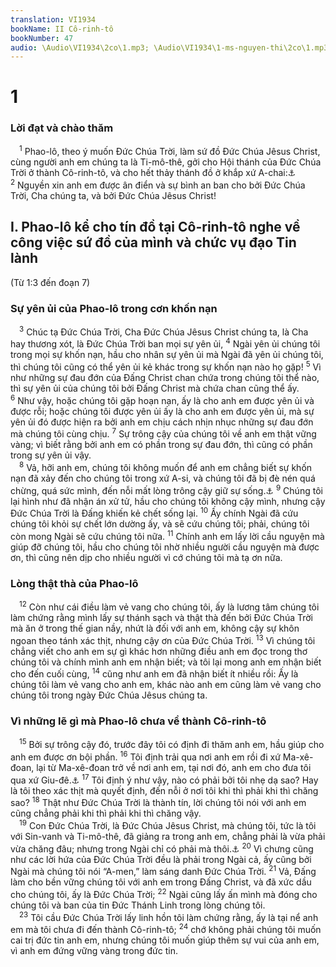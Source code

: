 ```yaml
---
translation: VI1934
bookName: II Cô-rinh-tô 
bookNumber: 47
audio: \Audio\VI1934\2co\1.mp3; \Audio\VI1934\1-ms-nguyen-thi\2co\1.mp3; \Audio\VI1934\2-ms-david-dong\2co\1.mp3
---
```


<div class="title"><h1>1</h1><h3>Lời đạt và chào thăm</h3></div>
<span class="verse 2co_1_1"> <sup>1</sup> Phao-lô, theo ý muốn Đức Chúa Trời, làm sứ đồ Đức Chúa Jêsus Christ, cùng người anh em chúng ta là Ti-mô-thê, gởi cho Hội thánh của Đức Chúa Trời ở thành Cô-rinh-tô, và cho hết thảy thánh đồ ở khắp xứ A-chai:<a data-toggle="tooltip" data-placement="bottom" title="Cong 18:1">⚓</a></span>
<span class="verse 2co_1_2"><sup>2</sup> Nguyền xin anh em được ân điển và sự bình an ban cho bởi Đức Chúa Trời, Cha chúng ta, và bởi Đức Chúa Jêsus Christ! <br/></span>
<div class="title"><h2>I. Phao-lô kể cho tín đồ tại Cô-rinh-tô nghe về công việc sứ đồ của mình và chức vụ đạo Tin lành</h2><p>(Từ 1:3 đến đoạn 7)</p><h3>Sự yên ủi của Phao-lô trong cơn khốn nạn</h3></div>
<span class="verse 2co_1_3"> <sup>3</sup> Chúc tạ Đức Chúa Trời, Cha Đức Chúa Jêsus Christ chúng ta, là Cha hay thương xót, là Đức Chúa Trời ban mọi sự yên ủi, </span>
<span class="verse 2co_1_4"><sup>4</sup> Ngài yên ủi chúng tôi trong mọi sự khốn nạn, hầu cho nhân sự yên ủi mà Ngài đã yên ủi chúng tôi, thì chúng tôi cũng có thể yên ủi kẻ khác trong sự khốn nạn nào họ gặp! </span>
<span class="verse 2co_1_5"><sup>5</sup> Vì như những sự đau đớn của Đấng Christ chan chứa trong chúng tôi thể nào, thì sự yên ủi của chúng tôi bởi Đấng Christ mà chứa chan cũng thể ấy. </span>
<span class="verse 2co_1_6"><sup>6</sup> Như vậy, hoặc chúng tôi gặp hoạn nạn, ấy là cho anh em được yên ủi và được rỗi; hoặc chúng tôi được yên ủi ấy là cho anh em được yên ủi, mà sự yên ủi đó được hiện ra bởi anh em chịu cách nhịn nhục những sự đau đớn mà chúng tôi cùng chịu. </span>
<span class="verse 2co_1_7"><sup>7</sup> Sự trông cậy của chúng tôi về anh em thật vững vàng; vì biết rằng bởi anh em có phần trong sự đau đớn, thì cũng có phần trong sự yên ủi vậy. <br/></span>
<span class="verse 2co_1_8"> <sup>8</sup> Vả, hỡi anh em, chúng tôi không muốn để anh em chẳng biết sự khốn nạn đã xảy đến cho chúng tôi trong xứ A-si, và chúng tôi đã bị đè nén quá chừng, quá sức mình, đến nỗi mất lòng trông cậy giữ sự sống.<a data-toggle="tooltip" data-placement="bottom" title="1Co 15:32">⚓</a></span>
<span class="verse 2co_1_9"><sup>9</sup> Chúng tôi lại hình như đã nhận án xử tử, hầu cho chúng tôi không cậy mình, nhưng cậy Đức Chúa Trời là Đấng khiến kẻ chết sống lại. </span>
<span class="verse 2co_1_10"><sup>10</sup> Ấy chính Ngài đã cứu chúng tôi khỏi sự chết lớn dường ấy, và sẽ cứu chúng tôi; phải, chúng tôi còn mong Ngài sẽ cứu chúng tôi nữa. </span>
<span class="verse 2co_1_11"><sup>11</sup> Chính anh em lấy lời cầu nguyện mà giúp đỡ chúng tôi, hầu cho chúng tôi nhờ nhiều người cầu nguyện mà được ơn, thì cũng nên dịp cho nhiều người vì cớ chúng tôi mà tạ ơn nữa. <br/></span>
<div class="title"><h3>Lòng thật thà của Phao-lô</h3></div>
<span class="verse 2co_1_12"> <sup>12</sup> Còn như cái điều làm vẻ vang cho chúng tôi, ấy là lương tâm chúng tôi làm chứng rằng mình lấy sự thánh sạch và thật thà đến bởi Đức Chúa Trời mà ăn ở trong thế gian nầy, nhứt là đối với anh em, không cậy sự khôn ngoan theo tánh xác thịt, nhưng cậy ơn của Đức Chúa Trời. </span>
<span class="verse 2co_1_13"><sup>13</sup> Vì chúng tôi chẳng viết cho anh em sự gì khác hơn những điều anh em đọc trong thơ chúng tôi và chính mình anh em nhận biết; và tôi lại mong anh em nhận biết cho đến cuối cùng, </span>
<span class="verse 2co_1_14"><sup>14</sup> cũng như anh em đã nhận biết ít nhiều rồi: Ấy là chúng tôi làm vẻ vang cho anh em, khác nào anh em cũng làm vẻ vang cho chúng tôi trong ngày Đức Chúa Jêsus chúng ta. <br/></span>
<div class="title"><h3>Vì những lẽ gì mà Phao-lô chưa về thành Cô-rinh-tô</h3></div>
<span class="verse 2co_1_15"> <sup>15</sup> Bởi sự trông cậy đó, trước đây tôi có định đi thăm anh em, hầu giúp cho anh em được ơn bội phần. </span>
<span class="verse 2co_1_16"><sup>16</sup> Tôi định trải qua nơi anh em rồi đi xứ Ma-xê-đoan, lại từ Ma-xê-đoan trở về nơi anh em, tại nơi đó, anh em cho đưa tôi qua xứ Giu-đê.<a data-toggle="tooltip" data-placement="bottom" title="Cong 19:21">⚓</a></span>
<span class="verse 2co_1_17"><sup>17</sup> Tôi định ý như vậy, nào có phải bởi tôi nhẹ dạ sao? Hay là tôi theo xác thịt mà quyết định, đến nỗi ở nơi tôi khi thì phải khi thì chăng sao? </span>
<span class="verse 2co_1_18"><sup>18</sup> Thật như Đức Chúa Trời là thành tín, lời chúng tôi nói với anh em cũng chẳng phải khi thì phải khi thì chăng vậy. <br/></span>
<span class="verse 2co_1_19"> <sup>19</sup> Con Đức Chúa Trời, là Đức Chúa Jêsus Christ, mà chúng tôi, tức là tôi với Sin-vanh và Ti-mô-thê, đã giảng ra trong anh em, chẳng phải là vừa phải vừa chăng đâu; nhưng trong Ngài chỉ có phải mà thôi.<a data-toggle="tooltip" data-placement="bottom" title="Cong 18:5">⚓</a></span>
<span class="verse 2co_1_20"><sup>20</sup> Vì chưng cũng như các lời hứa của Đức Chúa Trời đều là phải trong Ngài cả, ấy cũng bởi Ngài mà chúng tôi nói “A-men,” làm sáng danh Đức Chúa Trời. </span>
<span class="verse 2co_1_21"><sup>21</sup> Vả, Đấng làm cho bền vững chúng tôi với anh em trong Đấng Christ, và đã xức dầu cho chúng tôi, ấy là Đức Chúa Trời; </span>
<span class="verse 2co_1_22"><sup>22</sup> Ngài cũng lấy ấn mình mà đóng cho chúng tôi và ban của tin Đức Thánh Linh trong lòng chúng tôi. <br/></span>
<span class="verse 2co_1_23"> <sup>23</sup> Tôi cầu Đức Chúa Trời lấy linh hồn tôi làm chứng rằng, ấy là tại nể anh em mà tôi chưa đi đến thành Cô-rinh-tô; </span>
<span class="verse 2co_1_24"><sup>24</sup> chớ không phải chúng tôi muốn cai trị đức tin anh em, nhưng chúng tôi muốn giúp thêm sự vui của anh em, vì anh em đứng vững vàng trong đức tin. <br/> <br/></span>

